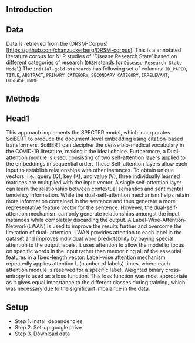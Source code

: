 ## Introduction


## Data
Data is retrieved from the (DRSM-Corpus)[https://github.com/chanzuckerberg/DRSM-corpus]. This is a annotated literature corpus for NLP studies of 'Disease Research State' based on different categories of research (`DRSM` stands for `Disease Research State Model`)
The `initial-gold-standards` has following set of columns:
  `ID_PAPER`, `TITLE`, `ABSTRACT`, `PRIMARY CATEGORY`, `SECONDARY CATEGORY`, `IRRELEVANT`, `DISEASE_NAME`

## Methods


## Head1 




This approach implements the SPECTER model, which incorporates SciBERT to produce the
document-level embedding using citation-based transformers. SciBERT can decipher the
dense bio-medical vocabulary in the COVID-19 literature, making it the ideal choice.
Furthermore, a Dual-attention module is used, consisting of two self-attention layers applied
to the embeddings in sequential order. These Self-attention layers allow each input to
establish relationships with other instances. To obtain unique vectors, i.e., query (Q), key (K),
and value (V), three individually learned matrices are multiplied with the input vector. A
single self-attention layer can learn the relationship between contextual semantics and
sentimental tendency information. While the dual-self-attention mechanism helps retain more
information contained in the sentence and thus generate a more representative feature vector
for the sentence. However, the dual-self-attention mechanism can only generate relationships
amongst the input instances while completely discarding the output. A Label-Wise-Attention-
Network(LWAN) is used to improve the results further and overcome the limitation of dual-
attention. LWAN provides attention to each label in the dataset and improves individual word
predictability by paying special attention to the output labels. It uses attention to allow the
model to focus on specific words in the input rather than memorizing all of the essential
features in a fixed-length vector. Label-wise attention mechanism repeatedly applies attention
L (number of labels) times, where each attention module is reserved for a specific label.
Weighted binary cross-entropy is used as a loss function. This loss function was most
appropriate as it gives equal importance to the different classes during training, which was
necessary due to the significant imbalance in the data. 

## Setup
* Step 1. Install dependencies
* Step 2. Set-up google drive
* Step 3. Download data
